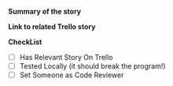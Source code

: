 **Summary of the story**


**Link to related Trello story**


**CheckList**

- [ ] Has Relevant Story On Trello
- [ ] Tested Locally (it should break the program!)
- [ ] Set Someone as Code Reviewer
